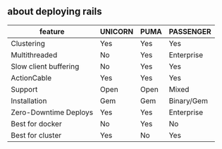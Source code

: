 

## about deploying rails


|  feature               | UNICORN  | PUMA     | PASSENGER  |
| ---------------------- | -------- | -------- | ---------- |
| Clustering             | Yes      | Yes      | Yes        |
| Multithreaded          | No       | Yes      | Enterprise |
| Slow client buffering  | No       | Yes      | Yes        |
| ActionCable            | Yes      | Yes      | Yes        |
| Support                | Open     | Open     | Mixed      |
| Installation           | Gem      | Gem      | Binary/Gem |
| Zero-Downtime Deploys  | Yes      | Yes      | Enterprise |
| Best for docker        | No       | Yes      | No         |
| Best for cluster       | Yes      | No       | Yes        |

